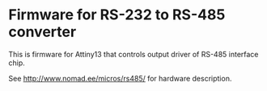# Firmware for RS-232 to RS-485 converter

This is firmware for Attiny13 that controls output driver of
RS-485 interface chip.

See http://www.nomad.ee/micros/rs485/ for hardware description.

